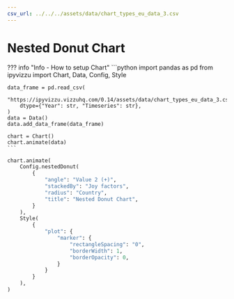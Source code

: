 ```yaml
---
csv_url: ../../../assets/data/chart_types_eu_data_3.csv
---
```


# Nested Donut Chart

<div id="example_01"></div>

??? info "Info - How to setup Chart"
    ```python
    import pandas as pd
    from ipyvizzu import Chart, Data, Config, Style

    data_frame = pd.read_csv(
        "https://ipyvizzu.vizzuhq.com/0.14/assets/data/chart_types_eu_data_3.csv",
        dtype={"Year": str, "Timeseries": str},
    )
    data = Data()
    data.add_data_frame(data_frame)

    chart = Chart()
    chart.animate(data)
    ```

```python
chart.animate(
    Config.nestedDonut(
        {
            "angle": "Value 2 (+)",
            "stackedBy": "Joy factors",
            "radius": "Country",
            "title": "Nested Donut Chart",
        }
    ),
    Style(
        {
            "plot": {
                "marker": {
                    "rectangleSpacing": "0",
                    "borderWidth": 1,
                    "borderOpacity": 0,
                }
            }
        }
    ),
)
```

<script src="./52_P_R_nested_donut.js"></script>
